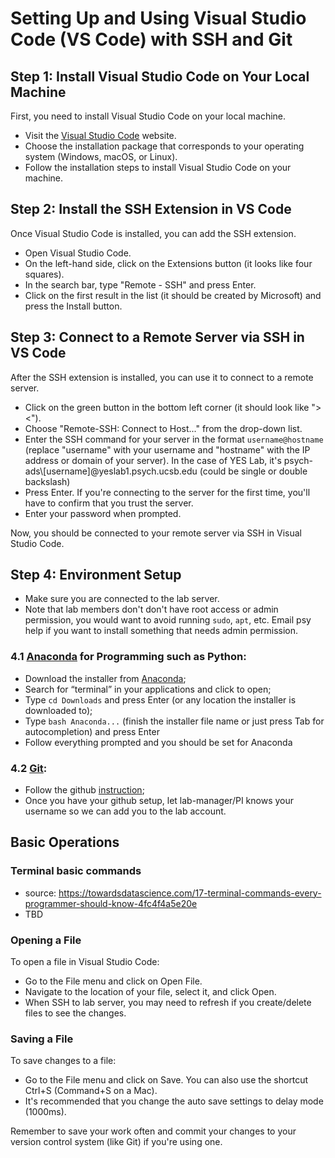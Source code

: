 # Setting Up and Using Visual Studio Code (VS Code) with SSH and Git

## Step 1: Install Visual Studio Code on Your Local Machine

First, you need to install Visual Studio Code on your local machine. 

- Visit the [Visual Studio Code](https://code.visualstudio.com/download) website.
- Choose the installation package that corresponds to your operating system (Windows, macOS, or Linux).
- Follow the installation steps to install Visual Studio Code on your machine.

## Step 2: Install the SSH Extension in VS Code

Once Visual Studio Code is installed, you can add the SSH extension.

- Open Visual Studio Code.
- On the left-hand side, click on the Extensions button (it looks like four squares).
- In the search bar, type "Remote - SSH" and press Enter.
- Click on the first result in the list (it should be created by Microsoft) and press the Install button.

## Step 3: Connect to a Remote Server via SSH in VS Code

After the SSH extension is installed, you can use it to connect to a remote server.

- Click on the green button in the bottom left corner (it should look like "><").
- Choose "Remote-SSH: Connect to Host..." from the drop-down list.
- Enter the SSH command for your server in the format `username@hostname` (replace "username" with your username and "hostname" with the IP address or domain of your server). In the case of YES Lab, it's psych-ads\\[username]@yeslab1.psych.ucsb.edu (could be single or double backslash)
- Press Enter. If you're connecting to the server for the first time, you'll have to confirm that you trust the server.
- Enter your password when prompted.

Now, you should be connected to your remote server via SSH in Visual Studio Code.

## Step 4: Environment Setup
- Make sure you are connected to the lab server. 
- Note that lab members don't don't have root access or admin permission, you would want to avoid running `sudo`, `apt`, etc. Email psy help if you want to install something that needs admin permission.
### 4.1 [Anaconda](https://docs.anaconda.com/free/anaconda/install/linux/) for Programming such as Python: 
- Download the installer from [Anaconda](https://docs.anaconda.com/free/anaconda/install/linux/);
- Search for “terminal” in your applications and click to open;
- Type `cd Downloads` and press Enter (or any location the installer is downloaded to);
- Type `bash Anaconda...` (finish the installer file name or just press Tab for autocompletion) and press Enter
- Follow everything prompted and you should be set for Anaconda
### 4.2 [Git](https://docs.github.com/en/get-started/quickstart/set-up-git#setting-up-git): 
- Follow the github [instruction](https://docs.github.com/en/get-started/quickstart/set-up-git#setting-up-git);
- Once you have your github setup, let lab-manager/PI knows your username so we can add you to the lab account.


## Basic Operations

### Terminal basic commands
- source: https://towardsdatascience.com/17-terminal-commands-every-programmer-should-know-4fc4f4a5e20e
- TBD

### Opening a File

To open a file in Visual Studio Code:

- Go to the File menu and click on Open File.
- Navigate to the location of your file, select it, and click Open.
- When SSH to lab server, you may need to refresh if you create/delete files to see the changes.

### Saving a File

To save changes to a file:

- Go to the File menu and click on Save. You can also use the shortcut Ctrl+S (Command+S on a Mac).
- It's recommended that you change the auto save settings to delay mode (1000ms).

Remember to save your work often and commit your changes to your version control system (like Git) if you're using one.